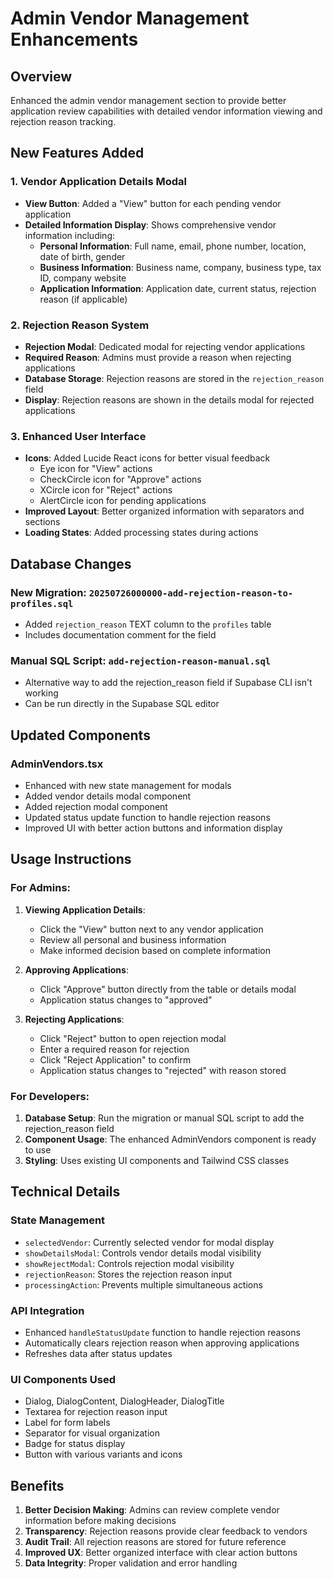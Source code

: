 # Admin Vendor Management Enhancements

## Overview
Enhanced the admin vendor management section to provide better application review capabilities with detailed vendor information viewing and rejection reason tracking.

## New Features Added

### 1. Vendor Application Details Modal
- **View Button**: Added a "View" button for each pending vendor application
- **Detailed Information Display**: Shows comprehensive vendor information including:
  - **Personal Information**: Full name, email, phone number, location, date of birth, gender
  - **Business Information**: Business name, company, business type, tax ID, company website
  - **Application Information**: Application date, current status, rejection reason (if applicable)

### 2. Rejection Reason System
- **Rejection Modal**: Dedicated modal for rejecting vendor applications
- **Required Reason**: Admins must provide a reason when rejecting applications
- **Database Storage**: Rejection reasons are stored in the `rejection_reason` field
- **Display**: Rejection reasons are shown in the details modal for rejected applications

### 3. Enhanced User Interface
- **Icons**: Added Lucide React icons for better visual feedback
  - Eye icon for "View" actions
  - CheckCircle icon for "Approve" actions
  - XCircle icon for "Reject" actions
  - AlertCircle icon for pending applications
- **Improved Layout**: Better organized information with separators and sections
- **Loading States**: Added processing states during actions

## Database Changes

### New Migration: `20250726000000-add-rejection-reason-to-profiles.sql`
- Added `rejection_reason` TEXT column to the `profiles` table
- Includes documentation comment for the field

### Manual SQL Script: `add-rejection-reason-manual.sql`
- Alternative way to add the rejection_reason field if Supabase CLI isn't working
- Can be run directly in the Supabase SQL editor

## Updated Components

### AdminVendors.tsx
- Enhanced with new state management for modals
- Added vendor details modal component
- Added rejection modal component
- Updated status update function to handle rejection reasons
- Improved UI with better action buttons and information display

## Usage Instructions

### For Admins:
1. **Viewing Application Details**:
   - Click the "View" button next to any vendor application
   - Review all personal and business information
   - Make informed decision based on complete information

2. **Approving Applications**:
   - Click "Approve" button directly from the table or details modal
   - Application status changes to "approved"

3. **Rejecting Applications**:
   - Click "Reject" button to open rejection modal
   - Enter a required reason for rejection
   - Click "Reject Application" to confirm
   - Application status changes to "rejected" with reason stored

### For Developers:
1. **Database Setup**: Run the migration or manual SQL script to add the rejection_reason field
2. **Component Usage**: The enhanced AdminVendors component is ready to use
3. **Styling**: Uses existing UI components and Tailwind CSS classes

## Technical Details

### State Management
- `selectedVendor`: Currently selected vendor for modal display
- `showDetailsModal`: Controls vendor details modal visibility
- `showRejectModal`: Controls rejection modal visibility
- `rejectionReason`: Stores the rejection reason input
- `processingAction`: Prevents multiple simultaneous actions

### API Integration
- Enhanced `handleStatusUpdate` function to handle rejection reasons
- Automatically clears rejection reason when approving applications
- Refreshes data after status updates

### UI Components Used
- Dialog, DialogContent, DialogHeader, DialogTitle
- Textarea for rejection reason input
- Label for form labels
- Separator for visual organization
- Badge for status display
- Button with various variants and icons

## Benefits
1. **Better Decision Making**: Admins can review complete vendor information before making decisions
2. **Transparency**: Rejection reasons provide clear feedback to vendors
3. **Audit Trail**: All rejection reasons are stored for future reference
4. **Improved UX**: Better organized interface with clear action buttons
5. **Data Integrity**: Proper validation and error handling 